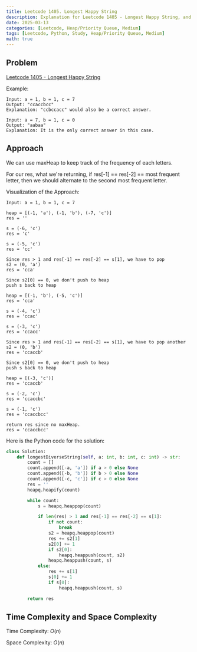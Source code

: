 ```yaml
---
title: Leetcode 1405. Longest Happy String
description: Explanation for Leetcode 1405 - Longest Happy String, and its solution in Python.
date: 2025-03-13
categories: [Leetcode, Heap/Priority Queue, Medium]
tags: [Leetcode, Python, Study, Heap/Priority Queue, Medium]
math: true
---
```


## Problem
[Leetcode 1405 - Longest Happy String](https://leetcode.com/problems/longest-happy-string/description/)

Example:
```
Input: a = 1, b = 1, c = 7
Output: "ccaccbcc"
Explanation: "ccbccacc" would also be a correct answer.

Input: a = 7, b = 1, c = 0
Output: "aabaa"
Explanation: It is the only correct answer in this case.
```

## Approach

We can use maxHeap to keep track of the frequency of each letters.

For our res, what we're returning, if res[-1] == res[-2] == most frequent letter, then we should alternate to the second most frequent letter.

Visualization of the Approach:
```
Input: a = 1, b = 1, c = 7

heap = [(-1, 'a'), (-1, 'b'), (-7, 'c')]
res = ''

s = (-6, 'c')
res = 'c'

s = (-5, 'c')
res = 'cc'

Since res > 1 and res[-1] == res[-2] == s[1], we have to pop
s2 = (0, 'a')
res = 'cca'

Since s2[0] == 0, we don't push to heap
push s back to heap

heap = [(-1, 'b'), (-5, 'c')]
res = 'cca'

s = (-4, 'c')
res = 'ccac'

s = (-3, 'c')
res = 'ccacc'

Since res > 1 and res[-1] == res[-2] == s[1], we have to pop another
s2 = (0, 'b')
res = 'ccaccb'

Since s2[0] == 0, we don't push to heap
push s back to heap

heap = [(-3, 'c')]
res = 'ccaccb'

s = (-2, 'c')
res = 'ccaccbc'

s = (-1, 'c')
res = 'ccaccbcc'

return res since no maxHeap.
res = 'ccaccbcc'
```

Here is the Python code for the solution:
```python
class Solution:
    def longestDiverseString(self, a: int, b: int, c: int) -> str:
        count = []
        count.append([-a, 'a']) if a > 0 else None
        count.append([-b, 'b']) if b > 0 else None
        count.append([-c, 'c']) if c > 0 else None
        res = ''
        heapq.heapify(count)

        while count:
            s = heapq.heappop(count)

            if len(res) > 1 and res[-1] == res[-2] == s[1]:
                if not count:
                    break
                s2 = heapq.heappop(count)
                res += s2[1]
                s2[0] += 1
                if s2[0]:
                    heapq.heappush(count, s2)
                heapq.heappush(count, s)
            else:
                res += s[1]
                s[0] += 1
                if s[0]:
                    heapq.heappush(count, s)

        return res    
```
## Time Complexity and Space Complexity

Time Complexity: $O(n)$

Space Complexity: $O(n)$